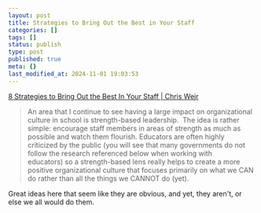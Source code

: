 ```yaml
---
layout: post
title: Strategies to Bring Out the Best in Your Staff
categories: []
tags: []
status: publish
type: post
published: true
meta: {}
last_modified_at: 2024-11-01 19:03:53
---
```


[8 Strategies to Bring Out the Best In Your Staff | Chris Wejr](http://connectedprincipals.com/archives/12100)


>An area that I continue to see having a large impact on organizational culture in school is strength-based leadership.  The idea is rather simple: encourage staff members in areas of strength as much as possible and watch them flourish. Educators are often highly criticized by the public (you will see that many governments do not follow the research referenced below when working with educators) so a strength-based lens really helps to create a more positive organizational culture that focuses primarily on what we CAN do rather than all the things we CANNOT do (yet).



Great ideas here that seem like they are obvious, and yet, they aren't, or else we all would do them.
